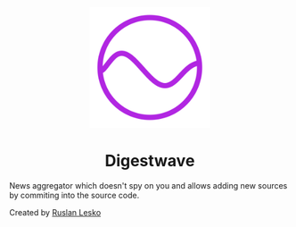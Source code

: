 <p align="center">
  <img 
    src="https://github.com/ruslanlesko/digestwave/raw/main/logo/main.png" 
    alt="Digestwave logo"
    width="216"
    height="216"
  />
</p>

<h1 align="center">Digestwave</h1>

News aggregator which doesn't spy on you and allows adding new sources by commiting into the source code.

Created by [Ruslan Lesko](https://leskor.com)